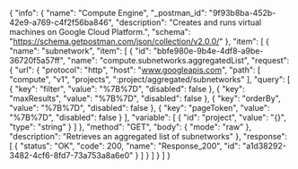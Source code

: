 {
  "info": {
    "name": "Compute Engine",
    "_postman_id": "9f93b8ba-452b-42e9-a769-c4f2f56ba846",
    "description": "Creates and runs virtual machines on Google Cloud Platform.",
    "schema": "https://schema.getpostman.com/json/collection/v2.0.0/"
  },
  "item": [
    {
      "name": "subnetwork",
      "item": [
        {
          "id": "bbfe980e-9b4e-4df8-a9be-36720f5a57ff",
          "name": "compute.subnetworks.aggregatedList",
          "request": {
            "url": {
              "protocol": "http",
              "host": "www.googleapis.com",
              "path": [
                "compute",
                "v1",
                "projects",
                ":project/aggregated/subnetworks"
              ],
              "query": [
                {
                  "key": "filter",
                  "value": "%7B%7D",
                  "disabled": false
                },
                {
                  "key": "maxResults",
                  "value": "%7B%7D",
                  "disabled": false
                },
                {
                  "key": "orderBy",
                  "value": "%7B%7D",
                  "disabled": false
                },
                {
                  "key": "pageToken",
                  "value": "%7B%7D",
                  "disabled": false
                }
              ],
              "variable": [
                {
                  "id": "project",
                  "value": "{}",
                  "type": "string"
                }
              ]
            },
            "method": "GET",
            "body": {
              "mode": "raw"
            },
            "description": "Retrieves an aggregated list of subnetworks"
          },
          "response": [
            {
              "status": "OK",
              "code": 200,
              "name": "Response_200",
              "id": "a1d38292-3482-4cf6-8fd7-73a753a8a6e0"
            }
          ]
        }
      ]
    }
  ]
}